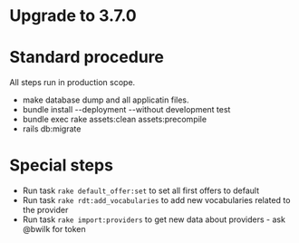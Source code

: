 # Upgrade to 3.7.0

# Standard procedure

All steps run in production scope.

- make database dump and all applicatin files.
- bundle install --deployment --without development test
- bundle exec rake assets:clean assets:precompile
- rails db:migrate

# Special steps

- Run task `rake default_offer:set` to set all first offers to default
- Run task `rake rdt:add_vocabularies` to add new vocabularies related to the provider
- Run task `rake import:providers` to get new data about providers - ask @bwilk for token

